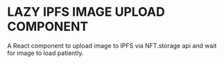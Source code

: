 # LAZY IPFS IMAGE UPLOAD COMPONENT

A React component to upload image to IPFS via NFT.storage api and wait for image to load patiently.